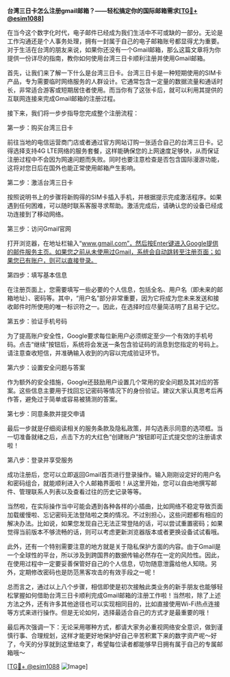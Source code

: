 **台湾三日卡怎么注册gmail邮箱？——轻松搞定你的国际邮箱需求[[TG💪+ @esim1088](https://t.me/s/esim1088)]**

在当今这个数字化时代，电子邮件已经成为我们生活中不可或缺的一部分。无论是工作沟通还是个人事务处理，拥有一封属于自己的电子邮箱账号都显得尤为重要。对于生活在台湾的朋友来说，如果你还没有一个Gmail邮箱，那么这篇文章将为你提供一份详尽的指南，教你如何使用台湾三日卡顺利注册并使用Gmail邮箱。

首先，让我们来了解一下什么是台湾三日卡。台湾三日卡是一种短期使用的SIM卡产品，专为需要临时网络服务的人群设计。它通常包含一定量的数据流量和通话时长，非常适合游客或短期居住者使用。而当你有了这张卡后，就可以利用其提供的互联网连接来完成Gmail邮箱的注册过程。

接下来，我们将一步步指导您完成整个注册流程：

第一步：购买台湾三日卡

前往当地的电信运营商门店或者通过官方网站订购一张适合自己的台湾三日卡。记得选择支持4G LTE网络的服务套餐，这样能确保您的上网速度足够快，从而保证注册过程中不会因为网速问题而失败。同时也要注意检查是否包含国际漫游功能，这将对您日后在国外也能正常使用邮箱产生影响。

第二步：激活台湾三日卡

按照说明书上的步骤将新购得的SIM卡插入手机，并根据提示完成激活程序。如果遇到任何困难，可以随时联系客服寻求帮助。激活完成后，请确认您的设备已经成功连接到了移动网络。

第三步：访问Gmail官网

打开浏览器，在地址栏输入“www.gmail.com”，然后按Enter键进入Google提供的邮件服务主页。如果您之前从未使用过Gmail，系统会自动跳转至注册页面；如果您已有账户，则可以直接登录。

第四步：填写基本信息

在注册页面上，您需要填写一些必要的个人信息，包括全名、用户名（即未来的邮箱地址）、密码等。其中，“用户名”部分非常重要，因为它将成为您未来发送和接收邮件时所使用的唯一标识符之一。因此，在选择时应尽量简洁明了且易于记忆。

第五步：验证手机号码

为了提高账户安全性，Google要求每位新用户必须绑定至少一个有效的手机号码。点击“继续”按钮后，系统将会发送一条包含验证码的消息到您指定的号码上。请注意查收短信，并准确输入收到的内容以完成验证环节。

第六步：设置安全问题与答案

作为额外的安全措施，Google还鼓励用户设置几个常用的安全问题及其对应的答案。这些信息主要用于找回忘记密码等情况下的身份验证。建议大家认真思考后再作答，避免过于简单或容易被猜测的答案。

第七步：同意条款并提交申请

最后一步就是仔细阅读相关的服务条款及隐私政策，并勾选表示同意的选项框。当一切准备就绪之后，点击下方的大红色“创建账户”按钮即可正式提交您的注册请求啦！

第八步：登录并享受服务

成功注册后，您可以立即返回Gmail首页进行登录操作。输入刚刚设定好的用户名和密码组合，就能顺利进入个人邮箱界面啦！从这里开始，您可以自由地撰写邮件、管理联系人列表以及查看过往的历史记录等等。

当然啦，在实际操作当中可能会遇到各种各样的小插曲，比如网络不稳定导致页面加载缓慢啦、忘记密码无法登陆啦之类的情况。不过别担心，这些问题都有相应的解决办法。比如说，如果您发现自己无法正常登陆的话，可以尝试重置密码；如果觉得当前版本不够流畅的话，则可以考虑更新浏览器版本或者更换设备试试看哦。

此外，还有一个特别需要注意的地方就是关于隐私保护方面的内容。由于Gmail是一个全球性的平台，所以涉及到跨国界的数据传输必然存在一定的风险性。因此，在使用过程中一定要妥善保管好自己的个人信息，切勿随意泄露给他人知晓。另外，定期修改密码也是防范黑客攻击的有效手段之一呢！

总而言之，通过以上八个步骤，相信即使是初次接触此类业务的新手朋友也能够轻松掌握如何借助台湾三日卡顺利完成Gmail邮箱的注册工作啦！当然啦，除了上述方法之外，还有许多其他途径也可以实现相同目的，比如直接使用Wi-Fi热点连接等方式来进行操作。但是无论如何，选择最适合自己的方式才是最重要的哦！

最后再次强调一下：无论采用哪种方式，都请大家务必重视网络安全意识，做到谨慎行事、合理规划，这样才能更好地保护好自己辛苦积累下来的数字资产呢～好了，今天的分享就到这里结束了，希望每位读者都能够早日拥有属于自己的专属邮箱哦～

[[TG💪+ @esim1088](https://t.me/s/esim1088) ![Image](https://i.postimg.cc/4NQfJmqS/Snipaste-2025-05-13-00-14-12.png)]